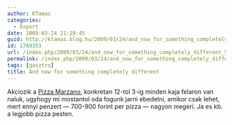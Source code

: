 ```yaml
---
author: KTamas
categories:
  - Export
date: 2009-03-24 21:29:45
guid: http://ktamas.blog.hu/2009/03/24/and_now_for_something_completely_different_5
id: 1769353
url: /index.php/2009/03/24/and_now_for_something_completely_different_5/
permalink: /index.php/2009/03/24/and_now_for_something_completely_different_5/
tags: [gasztro]
title: And now for something completely different
---
```


Akciozik a [Pizza Marzano](http://www.sanmarzano.hu/), konkretan 12-tol 3-ig minden kaja felaron van naluk, ugyhogy mi mostantol oda fogunk jarni ebedelni, amikor csak lehet, mert ennyi penzert &#8212; 700-900 forint per pizza &#8212; nagyon megeri. Ja es kb. a legjobb pizza pesten.
